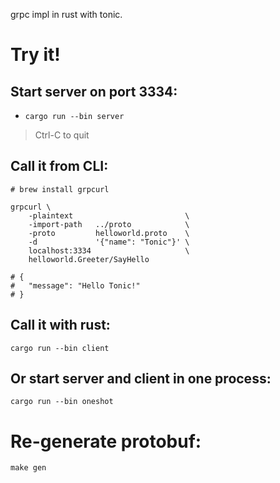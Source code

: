 grpc impl in rust with tonic.

# Try it!

## Start server on port 3334:

- `cargo run --bin server`

> Ctrl-C to quit

## Call it from CLI:

```
# brew install grpcurl

grpcurl \
    -plaintext                         \
    -import-path   ../proto            \
    -proto         helloworld.proto    \
    -d             '{"name": "Tonic"}' \
    localhost:3334                     \
    helloworld.Greeter/SayHello

# {
#   "message": "Hello Tonic!"
# }
```

## Call it with rust:

`cargo run --bin client`

## Or start server and client in one process:

`cargo run --bin oneshot`

# Re-generate protobuf:

`make gen`
